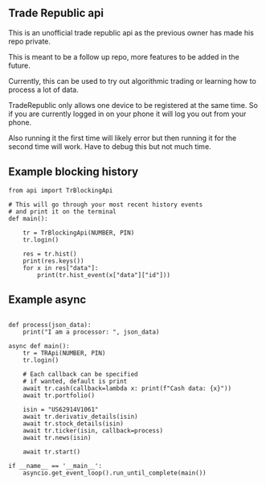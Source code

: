 ## Trade Republic api

This is an unofficial trade republic api as the previous owner has
made his repo private.

This is meant to be a follow up repo, more features to be added in the future.

Currently, this can be used to try out algorithmic trading
or learning how to process a lot of data.

TradeRepublic only allows one device to be registered at the same time.
So if you are currently logged in on your phone it will log you out from your phone.

Also running it the first time will likely error but then running it for the second
time will work. Have to debug this but not much time.

## Example blocking history
```python3
from api import TrBlockingApi

# This will go through your most recent history events
# and print it on the terminal
def main():

    tr = TrBlockingApi(NUMBER, PIN)
    tr.login()

    res = tr.hist()
    print(res.keys())
    for x in res["data"]:
        print(tr.hist_event(x["data"]["id"]))
```


## Example async
```python3

def process(json_data):
    print("I am a processor: ", json_data)

async def main():
    tr = TRApi(NUMBER, PIN)
    tr.login()

    # Each callback can be specified 
    # if wanted, default is print
    await tr.cash(callback=lambda x: print(f"Cash data: {x}"))
    await tr.portfolio()

    isin = "US62914V1061"
    await tr.derivativ_details(isin)
    await tr.stock_details(isin)
    await tr.ticker(isin, callback=process)
    await tr.news(isin) 
    
    await tr.start()

if __name__ == '__main__':
    asyncio.get_event_loop().run_until_complete(main())
```


